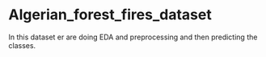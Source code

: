 # Algerian_forest_fires_dataset
In this dataset er are doing EDA and preprocessing and then predicting the classes.
